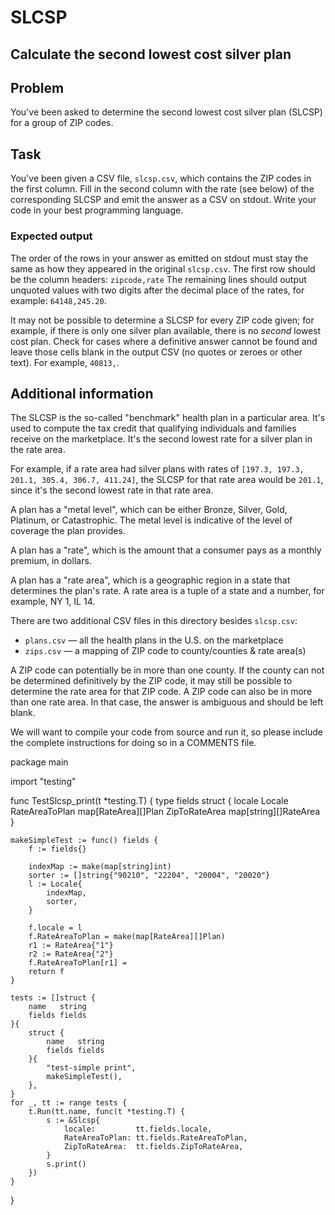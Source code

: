# SLCSP

## Calculate the second lowest cost silver plan

## Problem

You've been asked to determine the second lowest cost silver plan (SLCSP) for
a group of ZIP codes.

## Task

You've been given a CSV file, `slcsp.csv`, which contains the ZIP codes in the
first column. Fill in the second column with the rate (see below) of the
corresponding SLCSP and emit the answer as a CSV on stdout. Write your code in your best programming language.

### Expected output

The order of the rows in your answer as emitted on stdout must stay the same as how they
appeared in the original `slcsp.csv`. The first row should be the column headers: `zipcode,rate`
The remaining lines should output unquoted values with two digits after the decimal
place of the rates, for example: `64148,245.20`.

It may not be possible to determine a SLCSP for every ZIP code given; for example, if there is only one silver plan available, there is no _second_ lowest cost plan. Check for cases where a definitive answer cannot be found and leave those cells blank in the output CSV (no quotes or zeroes or other text). For example, `40813,`.

## Additional information

The SLCSP is the so-called "benchmark" health plan in a particular area. It's
used to compute the tax credit that qualifying individuals and families receive
on the marketplace. It's the second lowest rate for a silver plan in the rate area.

For example, if a rate area had silver plans with rates of `[197.3, 197.3, 201.1, 305.4, 306.7, 411.24]`, the SLCSP for that rate area would be `201.1`,
since it's the second lowest rate in that rate area.

A plan has a "metal level", which can be either Bronze, Silver, Gold, Platinum,
or Catastrophic. The metal level is indicative of the level of coverage the plan
provides.

A plan has a "rate", which is the amount that a consumer pays as a monthly
premium, in dollars.

A plan has a "rate area", which is a geographic region in a state that
determines the plan's rate. A rate area is a tuple of a state and a number, for
example, NY 1, IL 14.

There are two additional CSV files in this directory besides `slcsp.csv`:

- `plans.csv` — all the health plans in the U.S. on the marketplace
- `zips.csv` — a mapping of ZIP code to county/counties & rate area(s)

A ZIP code can potentially be in more than one county. If the county can not be
determined definitively by the ZIP code, it may still be possible to determine
the rate area for that ZIP code. A ZIP code can also be in more than one rate area. In that case, the answer is ambiguous
and should be left blank.

We will want to compile your code from source and run it, so please include the
complete instructions for doing so in a COMMENTS file.


package main

import "testing"

func TestSlcsp_print(t *testing.T) {
	type fields struct {
		locale         Locale
		RateAreaToPlan map[RateArea][]Plan
		ZipToRateArea  map[string][]RateArea
	}

	makeSimpleTest := func() fields {
		f := fields{}

		indexMap := make(map[string]int)
		sorter := []string{"90210", "22204", "20004", "20020"}
		l := Locale{
			indexMap,
			sorter,
		}

		f.locale = l
		f.RateAreaToPlan = make(map[RateArea][]Plan)
		r1 := RateArea{"1"}
		r2 := RateArea{"2"}
		f.RateAreaToPlan[r1] =
		return f
	}

	tests := []struct {
		name   string
		fields fields
	}{
		struct {
			name   string
			fields fields
		}{
			"test-simple print",
			makeSimpleTest(),
		},
	}
	for _, tt := range tests {
		t.Run(tt.name, func(t *testing.T) {
			s := &Slcsp{
				locale:         tt.fields.locale,
				RateAreaToPlan: tt.fields.RateAreaToPlan,
				ZipToRateArea:  tt.fields.ZipToRateArea,
			}
			s.print()
		})
	}

}
